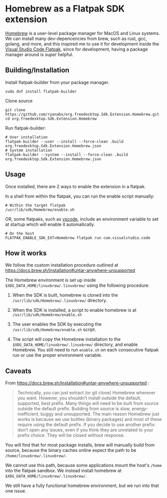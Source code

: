 # Homebrew as a Flatpak SDK extension

[Homebrew](https://brew.sh) is a user-level package manager for MacOS and Linux systems. We can install many dev-depencencies from brew, such as rust, gcc, golang, and more, and this inspired me to use it for development inside the [Visual Studio Code Flatpak](https://flathub.org/apps/com.visualstudio.code), since for development, having a package manager around is super helpful.

## Building/Installation

Install flatpak-builder from your package manager.

```shell
sudo dnf install flatpak-builder
```

Clone source

```shell
git clone https://github.com/ryanabx/org.freedesktop.Sdk.Extension.Homebrew.git
cd org.freedesktop.Sdk.Extension.Homebrew
```

Run flatpak-builder:

```shell
# User installation
flatpak-builder --user --install --force-clean .build org.freedesktop.Sdk.Extension.Homebrew.json
# System installation
flatpak-builder --system --install --force-clean .build org.freedesktop.Sdk.Extension.Homebrew.json
```

## Usage

Once installed, there are 2 ways to enable the extension in a flatpak.

In a shell from within the flatpak, you can run the enable script manually:

```shell
# Within the target flatpak
/usr/lib/sdk/Homebrew/enable.sh
```

OR, some flatpaks, such as [vscode](https://github.com/flathub/com.visualstudio.code?tab=readme-ov-file#support-for-language-extension), include an environment variable to set at startup which will enable it automatically.

```shell
# On the host
FLATPAK_ENABLE_SDK_EXT=Homebrew flatpak run com.visualstudio.code
```

## How it works

We follow the custom installation procedure outlined at https://docs.brew.sh/Installation#untar-anywhere-unsupported

The Homebrew environment is set up inside `$XDG_DATA_HOME/linuxbrew/.linuxbrew/` using the following procedure:

1. When the SDK is built, homebrew is cloned into the `/usr/lib/sdk/Homebrew/.linuxbrew/` directory.
2. When the SDK is installed, a script to enable homebrew is at `/usr/lib/sdk/Homebrew/enable.sh`

3. The user enables the SDK by executing the `/usr/lib/sdk/Homebrew/enable.sh` script.
4. The script will copy the Homebrew installation to the `$XDG_DATA_HOME/linuxbrew/.linuxbrew/` directory, and enable Homebrew. You still need to run `enable.sh` on each consecutive flatpak run or use the proper environment variable.

## Caveats

From https://docs.brew.sh/Installation#untar-anywhere-unsupported :

> Technically, you can just extract (or git clone) Homebrew wherever you want. However, you shouldn’t install outside the default, supported, best prefix. Many things will need to be built from source outside the default prefix. Building from source is slow, energy-inefficient, buggy and unsupported. The main reason Homebrew just works is because we use bottles (binary packages) and most of these require using the default prefix. If you decide to use another prefix: don’t open any issues, even if you think they are unrelated to your prefix choice. They will be closed without response.

You will find that for most package installs, brew will manually build from source, because the binary caches online expect the path to be `/home/linuxbrew/.linuxbrew/`.

We cannot use this path, because some applications mount the host's `/home` into the flatpak sandbox. We instead install homebrew at `$XDG_DATA_HOME/linuxbrew/.linuxbrew/`.

We still have a fully functional homebrew environment, but we run into that one issue.